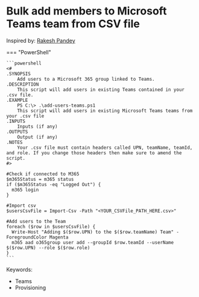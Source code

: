 # Bulk add members to Microsoft Teams team from CSV file

Inspired by: [Rakesh Pandey](https://www.flexmind.co/blog/how-to-add-bulk-users-from-csv-file-to-ms-teams-using-powershell/)

=== "PowerShell"

    ```powershell
    <#
    .SYNOPSIS
        Add users to a Microsoft 365 group linked to Teams.
    .DESCRIPTION
        This script will add users in existing Teams contained in your .csv file.
    .EXAMPLE
        PS C:\> .\add-users-teams.ps1
        This script will add users in existing Microsoft Teams teams from your .csv file
    .INPUTS
        Inputs (if any)
    .OUTPUTS
        Output (if any)
    .NOTES
        Your .csv file must contain headers called UPN, teamName, teamId, and role. If you change those headers then make sure to amend the script.
    #>

    #Check if connected to M365
    $m365Status = m365 status
    if ($m365Status -eq "Logged Out") {
      m365 login
    }
        
    #Import csv
    $usersCsvFile = Import-Csv -Path "<YOUR_CSVFile_PATH_HERE.csv>"

    #Add users to the Team
    foreach ($row in $usersCsvFile) {
      Write-Host "Adding $($row.UPN) to the $($row.teamName) Team" -ForegroundColor Magenta
      m365 aad o365group user add --groupId $row.teamId --userName $($row.UPN) --role $($row.role)
    }
    ```

Keywords:

- Teams
- Provisioning
